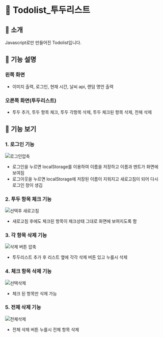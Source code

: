 # 📆 Todolist_투두리스트
## 📎 소개
Javascript로만 만들어진 Todolist입니다.
## 🔎 기능 설명
### 왼쪽 화면
- 이미지 출력, 로그인, 현재 시간, 날씨 api, 랜덤 명언 출력

### 오른쪽 화면(투두리스트)
- 투두 추가, 투두 항목 체크, 투두 각항목 삭제, 투두 체크된 항목 삭제, 전체 삭제
## 🔎 기능 보기
### 1. 로그인 기능

![로그인압축](https://github.com/DDUDII/Todolist_js/assets/131181283/fbbe6d3f-f8e7-42c9-a89f-b07424fd0cba)
- 로그인을 누르면 localStorage를 이용하여 이름을 저장하고 이름과 멘트가 화면에 보여짐
- 로그아웃을 누르면 localStorage에 저장된 이름이 지워지고 새로고침이 되어 다시 로그인 창이 생김

### 2. 투두 항목 체크 기능

![선택후 새로고침](https://github.com/DDUDII/Todolist_js/assets/131181283/7d7bf97a-63c3-4b58-892d-d54cc366f93c)
- 새로고침 후에도 체크된 항목이 체크상태 그대로 화면에 보여지도록 함


### 3. 각 항목 삭제 기능

![삭제 버튼 압축](https://github.com/DDUDII/Todolist_js/assets/131181283/233d5ec9-ea11-4c3d-8b63-850215192098)
- 투두리스트 추가 후 리스트 옆에 각각 삭제 버튼 있고 누를시 삭제

### 4. 체크 항목 삭제 기능

![선택삭제](https://github.com/DDUDII/Todolist_js/assets/131181283/2d9a36a7-4643-47c1-ad21-df8dbbe4feca)
- 체크 된 항목만 삭제 가능

### 5. 전체 삭제 기능

![전체삭제](https://github.com/DDUDII/Todolist_js/assets/131181283/8f321c20-0ee7-426f-88eb-c13241662513)
- 전체 삭제 버튼 누를시 전체 항목 삭제



